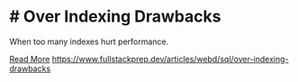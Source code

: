 # # Over Indexing Drawbacks

When too many indexes hurt performance.

[Read More](https://www.fullstackprep.dev/articles/webd/sql/over-indexing-drawbacks) https://www.fullstackprep.dev/articles/webd/sql/over-indexing-drawbacks